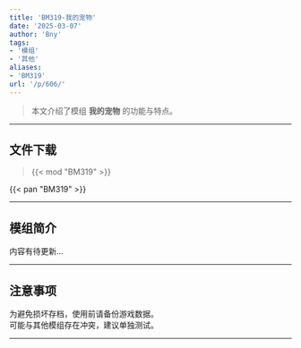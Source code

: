 ```yaml
---
title: 'BM319-我的宠物'
date: '2025-03-07'
author: 'Bny'
tags:
- '模组'
- '其他'
aliases:
- 'BM319'
url: '/p/606/'
---
```


> 本文介绍了模组 **我的宠物** 的功能与特点。

---

## 文件下载  

> {{< mod "BM319" >}}  

{{< pan "BM319" >}}  

---

## 模组简介

>  
内容有待更新...  

---

## 注意事项

>  
为避免损坏存档，使用前请备份游戏数据。  
可能与其他模组存在冲突，建议单独测试。  

---

